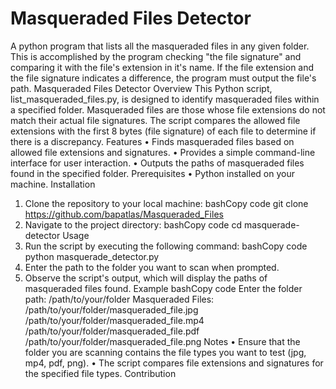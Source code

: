 # Masqueraded Files Detector
A python program that lists all the masqueraded files in any given folder. This is accomplished by the program checking "the file signature" and comparing it with the file's extension in it's name. If the file extension and the file signature indicates a difference, the program must output the file's path. 
Masqueraded Files Detector
Overview
This Python script, list_masqueraded_files.py, is designed to identify masqueraded files within a specified folder. Masqueraded files are those whose file extensions do not match their actual file signatures. The script compares the allowed file extensions with the first 8 bytes (file signature) of each file to determine if there is a discrepancy.
Features
•	Finds masqueraded files based on allowed file extensions and signatures.
•	Provides a simple command-line interface for user interaction.
•	Outputs the paths of masqueraded files found in the specified folder.
Prerequisites
•	Python installed on your machine.
Installation
1.	Clone the repository to your local machine:
bashCopy code
           git clone https://github.com/bapatlas/Masqueraded_Files 
2.	Navigate to the project directory:
bashCopy code
cd masquerade-detector 
Usage
1.	Run the script by executing the following command:
bashCopy code
python masquerade_detector.py 
2.	Enter the path to the folder you want to scan when prompted.
3.	Observe the script's output, which will display the paths of masqueraded files found.
Example
bashCopy code
Enter the folder path: /path/to/your/folder
Masqueraded Files: /path/to/your/folder/masqueraded_file.jpg
                  /path/to/your/folder/masqueraded_file.mp4 
                  /path/to/your/folder/masqueraded_file.pdf
  	             /path/to/your/folder/masqueraded_file.png 
Notes
•	Ensure that the folder you are scanning contains the file types you want to test (jpg, mp4, pdf, png).
•	The script compares file extensions and signatures for the specified file types.
Contribution 

